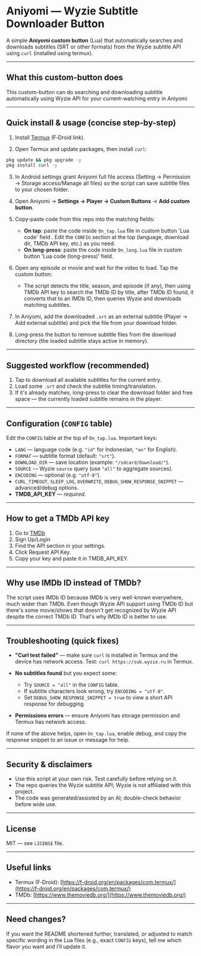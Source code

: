 # Aniyomi — Wyzie Subtitle Downloader Button

A simple **Aniyomi custom button** (Lua) that automatically searches and downloads subtitles (SRT or other formats) from the Wyzie subtitle API using `curl` (installed using termux).

---

## What this custom-button does

This custom-button can do searching and downloading subtitle automatically using Wyzie API for your current-watching entry in Aniyomi

---

## Quick install & usage (concise step-by-step)

1. Install [Termux](https://f-droid.org/en/packages/com.termux) (F‑Droid link).

2. Open Termux and update packages, then install `curl`:

```bash
pkg update && pkg upgrade -y
pkg install curl -y
```

3. In Android settings grant Aniyomi full file access (Setting → Permission → Storage access/Manage all files) so the script can save subtitle files to your chosen folder.

4. Open Aniyomi → **Settings → Player → Custom Buttons** → **Add custom button**.

5. Copy-paste code from this repo into the matching fields:

   * **On tap**: paste the code inside `On_tap.lua` file in custom button 'Lua code' field . Edit the `CONFIG` section at the top (language, download dir, TMDb API key, etc.) as you need.
   * **On long-press**: paste the code inside `On_long.lua` file in custom button 'Lua code (long-press)' field.

6. Open any episode or movie and wait for the video to load. Tap the custom button:

   * The script detects the title, season, and episode (if any), then using TMDb API key to search the TMDb ID by title, after TMDb ID found, it converts that to an IMDb ID, then queries Wyzie and downloads matching subtitles.

7. In Aniyomi, add the downloaded `.srt` as an external subtitle (Player → Add external subtitle) and pick the file from your download folder.

8. Long-press the button to remove subtitle files from the download directory (the loaded subtitle stays active in memory).

---

## Suggested workflow (recommended)

1. Tap to download all available subtitles for the current entry.
2. Load some `.srt` and check the subtitle timing/translation.
3. If it's already matches, long-press to clear the download folder and free space — the currently loaded subtitle remains in the player.

---

## Configuration (`CONFIG` table)

Edit the `CONFIG` table at the top of `On_tap.lua`. Important keys:

* `LANG` — language code (e.g. `"id"` for Indonesian, `"en"` for English).
* `FORMAT` — subtitle format (default: `"srt"`).
* `DOWNLOAD_DIR` — save location (example: `"/sdcard/Download/"`).
* `SOURCE` — Wyzie `source` query (use `"all"` to aggregate sources).
* `ENCODING` — optional (e.g. `"utf-8"`).
* `CURL_TIMEOUT`, `SLEEP_LOG`, `OVERWRITE`, `DEBUG_SHOW_RESPONSE_SNIPPET` — advanced/debug options.
* **TMDB\_API\_KEY** — *required*.

---

## How to get a TMDb API key
1. Go to [TMDb](https://themoviedb.org)
2. Sign Up/Login
3. Find the API section in your settings.
4. Click Request API Key.
5. Copy your key and paste it in TMDB_API_KEY.

---

## Why use IMDb ID instead of TMDb? 
The script uses IMDb ID because IMDb is very well-known everywhere, much wider than TMDb. Even though Wyzie API support using TMDb ID but there's some movie/shows that doesn't get recognized by Wyzie API despite the correct TMDb ID. That's why IMDb ID is better to use.

---

## Troubleshooting (quick fixes)

* **"Curl test failed"** — make sure `curl` is installed in Termux and the device has network access. Test: `curl https://sub.wyzie.ru` in Termux.
* **No subtitles found** but you expect some:

  * Try `SOURCE = "all"` in the `CONFIG` table.
  * If subtitle characters look wrong, try `ENCODING = "utf-8"`.
  * Set `DEBUG_SHOW_RESPONSE_SNIPPET = true` to view a short API response for debugging.
* **Permissions errors** — ensure Aniyomi has storage permission and Termux has network access.

If none of the above helps, open `On_tap.lua`, enable debug, and copy the response snippet to an issue or message for help.

---

## Security & disclaimers

* Use this script at your own risk. Test carefully before relying on it.
* The repo queries the Wyzie subtitle API; Wyzie is not affiliated with this project.
* The code was generated/assisted by an AI; double-check behavior before wide use.

---

## License

MIT — see `LICENSE` file.

---

## Useful links

* Termux (F‑Droid): [https://f-droid.org/en/packages/com.termux/](https://f-droid.org/en/packages/com.termux/)
* TMDb: [https://www.themoviedb.org/](https://www.themoviedb.org/)

---

## Need changes?

If you want the README shortened further, translated, or adjusted to match specific wording in the Lua files (e.g., exact `CONFIG` keys), tell me which flavor you want and I’ll update it.
